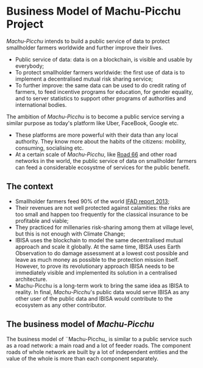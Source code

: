 # Business Model of Machu-Picchu Project
_Machu-Picchu_ intends to build a public service of data to protect smallholder farmers worldwide and further improve their lives.
* Public service of data: data is on a blockchain, is visible and usable by everybody;
* To protect smallholder farmers worldwide: the first use of data is to implement a decentralised mutual risk sharing service;
* To further improve: the same data can be used to do credit rating of farmers, to feed incentive programs for education, for gender equality, and to server statistics to support other programs of authorities and international bodies.

The ambition of _Machu-Picchu_ is to become a public service serving a similar purpose as today's platform like Uber, FaceBook, Google etc.
* These platforms are more powerful with their data than any local authority. They know more about the habits of the citizens: mobility, consuming, socialising etc.
* At a certain scale of _Machu-Picchu_, like [Road 66](https://en.wikipedia.org/wiki/U.S._Route_66) and other road networks in the world, the public service of data on smallholder farmers can feed a considerable ecosystme of services for the public benefit.

## The context
* Smallholder farmers feed 90% of the world [IFAD report 2013](https://www.ifad.org/documents/38714170/40706188/Smallholders+can+feed+the+world_e.pdf);
* Their revenues are not well protected against calamities: the risks are too small and happen too frequently for the classical insurance to be profitable and viable;
* They practiced for millenaries risk-sharing among them at village level, but this is not enough with Climate Change;
* IBISA uses the blockchain to model the same decentralised mutual approach and scale it globally. At the same time, IBISA uses Earth Observation to do damage assessment at a lowest cost possible and leave as much money as possible to the protection mission itself. However, to prove its revolutionary approach IBISA needs to be immediately visible and implemented its solution in a centralised architecture.
* Machu-Picchu is a long-term work to bring the same idea as IBISA to reality. In final, _Machu-Picchu_'s public data would serve IBISA as any other user of the public data and IBISA would contribute to the ecosystem as any other contributor.

## The business model of _Machu-Picchu_
The business model of ¨Machu-Picchu_ is similar to a public service such as a road network: a main road and a lot of feeder roads. The component roads of whole network are built by a lot of independent entities and the value of the whole is more than each component separately.
